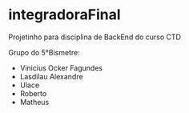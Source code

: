 # integradoraFinal

Projetinho para disciplina de BackEnd do curso CTD

Grupo do 5°Bismetre:
- Vinicius Ocker Fagundes
- Lasdilau Alexandre
- Ulace
- Roberto
- Matheus
